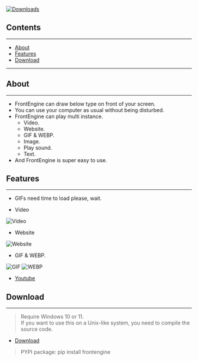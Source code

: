 
[![Downloads](https://static.pepy.tech/badge/frontengine)](https://pepy.tech/project/frontengine)

## Contents

---
- [About](#about)
- [Features](#features)
- [Download](#download)

---

## About

---

* FrontEngine can draw below type on front of your screen.
* You can use your computer as usual without being disturbed.
* FrontEngine can play multi instance.
  * Video.
  * Website.
  * GIF & WEBP.
  * Image.
  * Play sound.
  * Text.
* And FrontEngine is super easy to use.
 
## Features

---

* GIFs need time to load please, wait.

* Video

![Video](gifs/video.gif)

* Website

![Website](gifs/website.gif)

* GIF & WEBP.

![GIF](gifs/play_gif.gif)
![WEBP](gifs/webp.gif)

- [Youtube](https://youtu.be/fewogcb3b8Y)

## Download

---
> Require Windows 10 or 11. \
> If you want to use this on a Unix-like system, you need to compile the source code.
- [Download](https://github.com/Intergration-Automation-Testing/FrontEngine/releases)

> PYPI package: pip install frontengine
